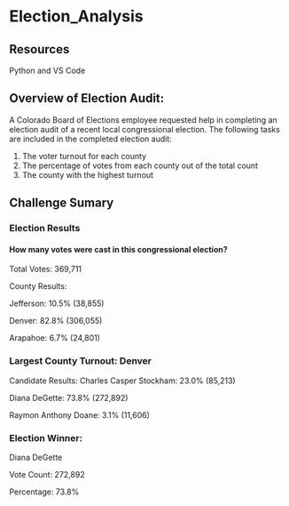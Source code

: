 # Election_Analysis

## Resources
  Python and VS Code

## Overview of Election Audit:
A Colorado Board of Elections employee requested help in completing an election audit of a recent local congressional election. 
The following tasks are included in the completed election audit:
  1. The voter turnout for each county
  2. The percentage of votes from each county out of the total count
  3. The county with the highest turnout


## Challenge Sumary

### Election Results
#### How many votes were cast in this congressional election?
Total Votes: 369,711

County Results:

Jefferson: 10.5% (38,855)

Denver: 82.8% (306,055)

Arapahoe: 6.7% (24,801)

### Largest County Turnout: Denver

Candidate Results:
Charles Casper Stockham: 23.0% (85,213)

Diana DeGette: 73.8% (272,892)

Raymon Anthony Doane: 3.1% (11,606)

### Election Winner:

Diana DeGette

Vote Count: 272,892

Percentage: 73.8%
